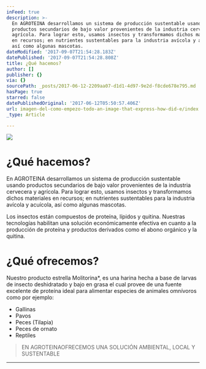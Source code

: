 ```yaml
---
inFeed: true
description: >-
  En AGROTEINA desarrollamos un sistema de producción sustentable usando
  productos secundarios de bajo valor provenientes de la industria cervecera y
  agrícola. Para lograr esto, usamos insectos y transformamos dichos materiales
  en recursos; en nutrientes sustentables para la industria avícola y acuícola,
  así como algunas mascotas.
dateModified: '2017-09-07T21:54:28.183Z'
datePublished: '2017-09-07T21:54:28.808Z'
title: ¿Qué hacemos?
author: []
publisher: {}
via: {}
sourcePath: _posts/2017-06-12-2209aa07-d1d1-4d97-9e2d-f8cde678e795.md
hasPage: true
starred: false
datePublishedOriginal: '2017-06-12T05:50:57.406Z'
url: imagen-del-como-empezo-todo-an-image-that-express-how-did-e/index.html
_type: Article

---
```

![](https://the-grid-user-content.s3-us-west-2.amazonaws.com/e45e313b-7d33-4f2a-9977-ea3a8b3efeff.jpg)

# ¿Qué hacemos?

En AGROTEINA desarrollamos un sistema de producción sustentable usando productos secundarios de bajo valor provenientes de la industria cervecera y agrícola. Para lograr esto, usamos insectos y transformamos dichos materiales en recursos; en nutrientes sustentables para la industria avícola y acuícola, así como algunas mascotas.

Los insectos están compuestos de proteína, lípidos y quitina. Nuestras tecnologías habilitan una solución económicamente efectiva en cuanto a la producción de proteína y productos derivados como el abono orgánico y la quitina.

# ¿Qué ofrecemos?

Nuestro producto estrella Molitorina\*, es una harina hecha a base de larvas de insecto deshidratado y bajo en grasa el cual provee de una fuente excelente de proteína ideal para alimentar especies de animales omnívoros como por ejemplo:

* Gallinas
* Pavos
* Peces (Tilapia)
* Peces de ornato
* Reptiles

> EN AGROTEINAOFRECEMOS UNA SOLUCIÓN AMBIENTAL, LOCAL Y SUSTENTABLE

---